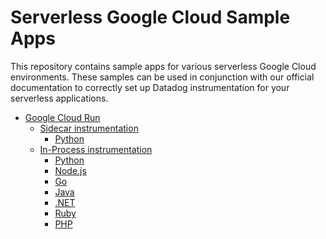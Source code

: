 # Serverless Google Cloud Sample Apps

This repository contains sample apps for various serverless Google Cloud
environments. These samples can be used in conjunction with our official
documentation to correctly set up Datadog instrumentation for your serverless
applications.

- [Google Cloud Run](./cloud-run/)
    - [Sidecar instrumentation](./cloud-run/sidecar/)
        - [Python](./cloud-run/sidecar/python)
    - [In-Process instrumentation](./cloud-run/in-process/)
        - [Python](./cloud-run/in-process/python/)
        - [Node.js](./cloud-run/in-process/node/)
        - [Go](./cloud-run/in-process/go/)
        - [Java](./cloud-run/in-process/java/)
        - [.NET](./cloud-run/in-process/dotnet/)
        - [Ruby](./cloud-run/in-process/ruby/)
        - [PHP](./cloud-run/in-process/php/)
